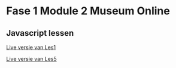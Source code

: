 # Fase 1 Module 2 Museum Online
## Javascript lessen

[Live versie van Les1](https://33278.hosts1.ma-cloud.nl/f1m2js/Web/Les1/)



[Live versie van Les5](https://33278.hosts1.ma-cloud.nl/f1m2js/Web/Les5/)